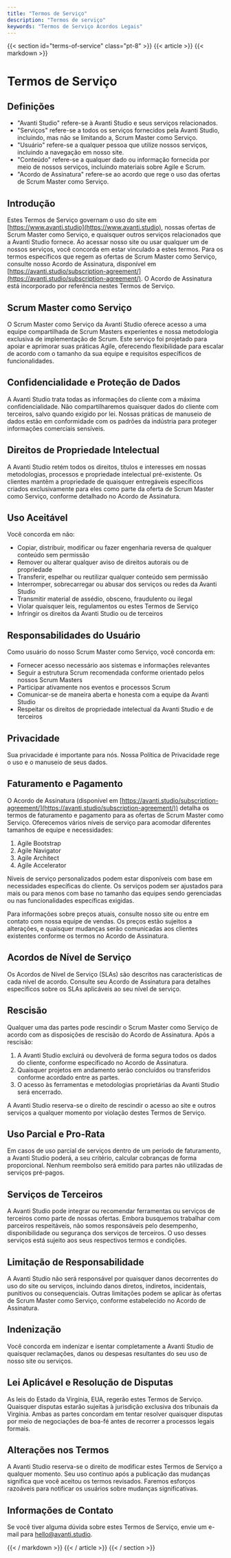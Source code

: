 ```yaml
---
title: "Termos de Serviço"
description: "Termos de serviço"
keywords: "Termos de Serviço Acordos Legais"
---
```


{{< section id="terms-of-service" class="pt-8" >}}
{{< article >}}
{{< markdown >}}

# Termos de Serviço

## Definições

- "Avanti Studio" refere-se à Avanti Studio e seus serviços relacionados.
- "Serviços" refere-se a todos os serviços fornecidos pela Avanti Studio, incluindo, mas não se limitando a, Scrum Master como Serviço.
- "Usuário" refere-se a qualquer pessoa que utilize nossos serviços, incluindo a navegação em nosso site.
- "Conteúdo" refere-se a qualquer dado ou informação fornecida por meio de nossos serviços, incluindo materiais sobre Agile e Scrum.
- "Acordo de Assinatura" refere-se ao acordo que rege o uso das ofertas de Scrum Master como Serviço.

## Introdução

Estes Termos de Serviço governam o uso do site em [https://www.avanti.studio](https://www.avanti.studio), nossas ofertas de Scrum Master como Serviço, e quaisquer outros serviços relacionados que a Avanti Studio fornece. Ao acessar nosso site ou usar qualquer um de nossos serviços, você concorda em estar vinculado a estes termos. Para os termos específicos que regem as ofertas de Scrum Master como Serviço, consulte nosso Acordo de Assinatura, disponível em [https://avanti.studio/subscription-agreement/](https://avanti.studio/subscription-agreement/). O Acordo de Assinatura está incorporado por referência nestes Termos de Serviço.

## Scrum Master como Serviço

O Scrum Master como Serviço da Avanti Studio oferece acesso a uma equipe compartilhada de Scrum Masters experientes e nossa metodologia exclusiva de implementação de Scrum. Este serviço foi projetado para apoiar e aprimorar suas práticas Agile, oferecendo flexibilidade para escalar de acordo com o tamanho da sua equipe e requisitos específicos de funcionalidades.

## Confidencialidade e Proteção de Dados

A Avanti Studio trata todas as informações do cliente com a máxima confidencialidade. Não compartilharemos quaisquer dados do cliente com terceiros, salvo quando exigido por lei. Nossas práticas de manuseio de dados estão em conformidade com os padrões da indústria para proteger informações comerciais sensíveis.

## Direitos de Propriedade Intelectual

A Avanti Studio retém todos os direitos, títulos e interesses em nossas metodologias, processos e propriedade intelectual pré-existente. Os clientes mantêm a propriedade de quaisquer entregáveis específicos criados exclusivamente para eles como parte da oferta de Scrum Master como Serviço, conforme detalhado no Acordo de Assinatura.

## Uso Aceitável

Você concorda em não:

- Copiar, distribuir, modificar ou fazer engenharia reversa de qualquer conteúdo sem permissão
- Remover ou alterar qualquer aviso de direitos autorais ou de propriedade
- Transferir, espelhar ou reutilizar qualquer conteúdo sem permissão
- Interromper, sobrecarregar ou abusar dos serviços ou redes da Avanti Studio
- Transmitir material de assédio, obsceno, fraudulento ou ilegal
- Violar quaisquer leis, regulamentos ou estes Termos de Serviço
- Infringir os direitos da Avanti Studio ou de terceiros

## Responsabilidades do Usuário

Como usuário do nosso Scrum Master como Serviço, você concorda em:

- Fornecer acesso necessário aos sistemas e informações relevantes
- Seguir a estrutura Scrum recomendada conforme orientado pelos nossos Scrum Masters
- Participar ativamente nos eventos e processos Scrum
- Comunicar-se de maneira aberta e honesta com a equipe da Avanti Studio
- Respeitar os direitos de propriedade intelectual da Avanti Studio e de terceiros

## Privacidade

Sua privacidade é importante para nós. Nossa Política de Privacidade rege o uso e o manuseio de seus dados.

## Faturamento e Pagamento

O Acordo de Assinatura (disponível em [https://avanti.studio/subscription-agreement/](https://avanti.studio/subscription-agreement/)) detalha os termos de faturamento e pagamento para as ofertas de Scrum Master como Serviço. Oferecemos vários níveis de serviço para acomodar diferentes tamanhos de equipe e necessidades:

1. Agile Bootstrap
2. Agile Navigator
3. Agile Architect
4. Agile Accelerator

Níveis de serviço personalizados podem estar disponíveis com base em necessidades específicas do cliente. Os serviços podem ser ajustados para mais ou para menos com base no tamanho das equipes sendo gerenciadas ou nas funcionalidades específicas exigidas.

Para informações sobre preços atuais, consulte nosso site ou entre em contato com nossa equipe de vendas. Os preços estão sujeitos a alterações, e quaisquer mudanças serão comunicadas aos clientes existentes conforme os termos no Acordo de Assinatura.

## Acordos de Nível de Serviço

Os Acordos de Nível de Serviço (SLAs) são descritos nas características de cada nível de acordo. Consulte seu Acordo de Assinatura para detalhes específicos sobre os SLAs aplicáveis ao seu nível de serviço.

## Rescisão

Qualquer uma das partes pode rescindir o Scrum Master como Serviço de acordo com as disposições de rescisão do Acordo de Assinatura. Após a rescisão:

1. A Avanti Studio excluirá ou devolverá de forma segura todos os dados do cliente, conforme especificado no Acordo de Assinatura.
2. Quaisquer projetos em andamento serão concluídos ou transferidos conforme acordado entre as partes.
3. O acesso às ferramentas e metodologias proprietárias da Avanti Studio será encerrado.

A Avanti Studio reserva-se o direito de rescindir o acesso ao site e outros serviços a qualquer momento por violação destes Termos de Serviço.

## Uso Parcial e Pro-Rata

Em casos de uso parcial de serviços dentro de um período de faturamento, a Avanti Studio poderá, a seu critério, calcular cobranças de forma proporcional. Nenhum reembolso será emitido para partes não utilizadas de serviços pré-pagos.

## Serviços de Terceiros

A Avanti Studio pode integrar ou recomendar ferramentas ou serviços de terceiros como parte de nossas ofertas. Embora busquemos trabalhar com parceiros respeitáveis, não somos responsáveis pelo desempenho, disponibilidade ou segurança dos serviços de terceiros. O uso desses serviços está sujeito aos seus respectivos termos e condições.

## Limitação de Responsabilidade

A Avanti Studio não será responsável por quaisquer danos decorrentes do uso do site ou serviços, incluindo danos diretos, indiretos, incidentais, punitivos ou consequenciais. Outras limitações podem se aplicar às ofertas de Scrum Master como Serviço, conforme estabelecido no Acordo de Assinatura.

## Indenização

Você concorda em indenizar e isentar completamente a Avanti Studio de quaisquer reclamações, danos ou despesas resultantes do seu uso de nosso site ou serviços.

## Lei Aplicável e Resolução de Disputas

As leis do Estado da Virgínia, EUA, regerão estes Termos de Serviço. Quaisquer disputas estarão sujeitas à jurisdição exclusiva dos tribunais da Virgínia. Ambas as partes concordam em tentar resolver quaisquer disputas por meio de negociações de boa-fé antes de recorrer a processos legais formais.

## Alterações nos Termos

A Avanti Studio reserva-se o direito de modificar estes Termos de Serviço a qualquer momento. Seu uso contínuo após a publicação das mudanças significa que você aceitou os termos revisados. Faremos esforços razoáveis para notificar os usuários sobre mudanças significativas.

## Informações de Contato

Se você tiver alguma dúvida sobre estes Termos de Serviço, envie um e-mail para [hello@avanti.studio](mailto:hello@avanti.studio).

{{< / markdown >}}
{{< / article >}}
{{< / section >}}
